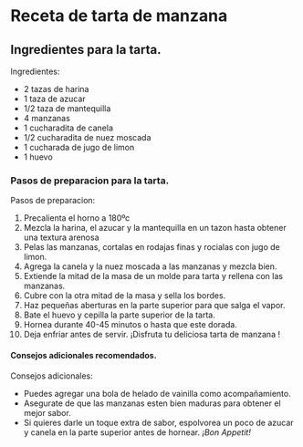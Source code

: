 # Receta de tarta de manzana
## Ingredientes para la tarta.
Ingredientes:
- 2 tazas de harina
- 1 taza de azucar
- 1/2 taza de mantequilla
- 4 manzanas
- 1 cucharadita de canela
- 1/2 cucharadita de nuez moscada
- 1 cucharada de jugo de limon
- 1 huevo
### Pasos de preparacion para la tarta.
Pasos de preparacion:
1. Precalienta el horno a 180ºc
2. Mezcla la harina, el azucar y la mantequilla en un tazon hasta obtener una textura arenosa
3. Pelas las manzanas, cortalas en rodajas finas y rocialas con jugo de limon.
4. Agrega la canela y la nuez moscada a las manzanas y mezcla bien.
5. Extiende la mitad de la masa de un molde para tarta y rellena con las manzanas.
6. Cubre con la otra mitad de la masa y sella los bordes.
7. Haz pequeñas aberturas en la parte superior para que salga el vapor.
8. Bate el huevo y cepilla la parte superior de la tarta.
9. Hornea durante 40-45 minutos o hasta que este dorada.
10. Deja enfriar antes de servir. ¡Disfruta tu deliciosa tarta de manzana !
#### Consejos adicionales recomendados.
Consejos adicionales:
+ Puedes agregar una bola de helado de vainilla como acompañamiento.
+ Asegurate de que las manzanas esten bien maduras para obtener el mejor sabor.
+ Si quieres darle un toque extra de sabor, espolvorea un poco de azucar y canela en la parte superior antes de hornear.
*¡Bon Appetit!*
<!--Documento realizado por Francisco Joaquin Lopez Romano>